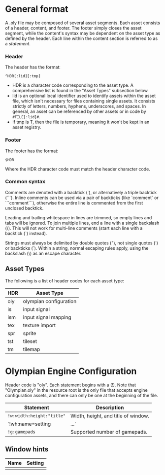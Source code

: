 # General format

A .oly file may be composed of several asset segments. Each asset consists of a header, content, and footer. The footer simply closes the asset segment, while the content's syntax may be dependent on the asset type as defined by the header. Each line within the content section is referred to as a *statement*.

### Header

The header has the format:

```^HDR[:lid][:tmp]```

* HDR is a character code corresponding to the asset type. A comprehensive list is found in the "Asset Types" subsection below.
* lid is an optional local identifier used to identify assets within the asset file, which isn't necessary for files containing single assets. It consists strictly of letters, numbers, hyphens, underscores, and spaces. In general, an asset can be referenced by other assets or in code by `#FILE[:lid]#`.
* If tmp is T, then the file is temporary, meaning it won't be kept in an asset registry.

### Footer

The footer has the format:

```$HDR```

Where the HDR character code must match the header character code.

### Common syntax

Comments are denoted with a backtick (\`), or alternatively a triple backtick (\`\`\`). Inline comments can be used via a pair of backticks (like \`comment\` or \`\`\`comment\`\`\`), otherwise the entire line is commented from the first unclosed backtick.

Leading and trailing whitespace in lines are trimmed, so empty lines and tabs will be ignored. To join multiple lines, end a line with a single backslash (\\). This will not work for multi-line comments (start each line with a backtick (\`) instead).

Strings must always be delimited by double quotes ("), not single quotes (') or backticks (\`). Within a string, normal escaping rules apply, using the backslash (\\) as an escape character.

## Asset Types

The following is a list of header codes for each asset type:

| HDR | Asset Type |
| --- | --- |
| oly | olympian configuration |
| is | input signal |
| ism | input signal mapping |
| tex | texture import |
| spr | sprite |
| tst | tileset |
| tm | tilemap |

# Olympian Engine Configuration

Header code is "oly". Each statement begins with a (!). Note that "Olympian.oly" in the resource root is the only file that accepts engine configuration assets, and there can only be one at the beginning of the file.

| Statement | Description |
| --- | --- |
| `!w:width:height:"title"` | Width, height, and title of window. |
| `!wh:name=setting|...` | List of window hint name/setting pairs, separated by pipes. |
| `!g:gamepads` | Supported number of gamepads. |

## Window hints

| Name | Setting |
| --- | --- |
| | |
